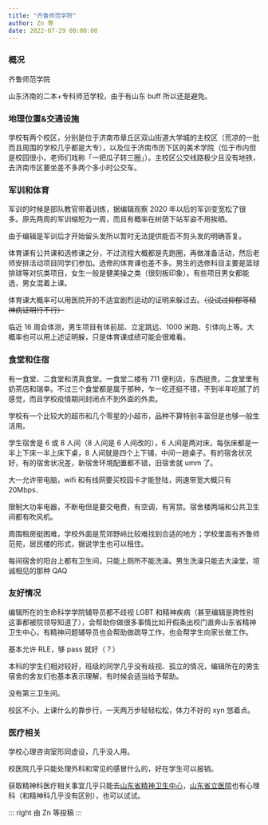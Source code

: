 ```yaml
---
title: "齐鲁师范学院"
author: Zn 等
date: 2022-07-29 00:00:00
---
```


### 概况

齐鲁师范学院

山东济南的二本+专科师范学校，由于有山东 buff 所以还是避免。

### 地理位置&交通设施

学校有两个校区，分别是位于济南市章丘区双山街道大学城的主校区（荒凉的一批而且周围的学校几乎都是大专），以及位于济南市历下区的美术学院（位于市内但是校园很小，老师们戏称「一把瓜子转三圈」）。主校区公交线路极少且没有地铁，去济南市区要坐差不多两个多小时公交车。

### 军训和体育

军训的时候是部队教官带着训练，据编辑观察 2020 年以后的军训变宽松了很多。原先两周的军训缩短为一周，而且有概率在树荫下站军姿不用挨晒。

由于编辑是军训后才开始留头发所以暂时无法提供能否不剪头发的明确答复。

体育课有公共课和选修课之分，不过流程大概都是先跑圈，再做准备活动，然后老师安排活动项目同学们参加。选修的体育课也差不多。男生的选修科目主要是篮球排球等对抗类项目，女生一般是健美操之类（很刻板印象）。有些项目男女都能选，男女混着上课。

体育课大概率可以用医院开的不适宜剧烈运动的证明来躲过去。~~（没试过抑郁等精神病证明行不行）~~

临近 16 周会体测，男生项目有体前屈、立定跳远、1000 米跑、引体向上等。大概率也可以用上述证明躲，只是体育课成绩可能会很难看。

### 食堂和住宿

有一食堂、二食堂和清真食堂。一食堂二楼有 711 便利店，东西挺贵。二食堂里有奶茶店和瑞幸。不过三个食堂都是属于那种，乍一吃还挺不错，不到半年吃腻了的感觉，而且学校疫情期间封闭点不到外面的外卖。

学校有一个比较大的超市和几个零星的小超市，品种不算特别丰富但是也够一般生活用。

学生宿舍是 6 或 8 人间（8 人间是 6 人间改的），6 人间是两对床，每张床都是一半上下床一半上床下桌，8 人间就是四个上下铺，中间一趟桌子。有的宿舍状况好，有的宿舍状况差，新宿舍环境配置都不错，旧宿舍就 umm 了。

大一允许带电脑，wifi 和有线网要买校园卡才能登陆，网速带宽大概只有 20Mbps．

限制大功率电器，不断电但是要交电费，有空调，有宵禁。宿舍楼两端和公共卫生间都有吹风机。

周围租房挺困难，学校外面是荒郊野岭比较难找到合适的地方；学校里面有齐鲁师范苑，居民楼的形式，据说学生也可以租住。

每间宿舍的阳台上都有卫生间，只能上厕所不能洗澡。男生洗澡只能去大澡堂，坦诚相见的那种 QAQ

### 友好情况

编辑所在的生命科学学院辅导员都不歧视 LGBT 和精神疾病（甚至编辑是跨性别这事都被院领导知道了），会帮助你做很多事情比如开假条出校门直奔山东省精神卫生中心，有精神问题辅导员也会帮助做疏导工作，也会帮学生向家长做工作。

基本允许 RLE，够 pass 就好（？）

本科的学生们相对较好，班级的同学几乎没有歧视、孤立的情况，编辑所在的男生宿舍的舍友们也基本表示理解，有时候会适当给予帮助。

没有第三卫生间。

校区不小，上课什么的靠步行，一天两万步轻轻松松，体力不好的 xyn 悠着点。

### 医疗相关

学校心理咨询室形同虚设，几乎没人用。

校医院几乎只能处理外科和常见的感冒什么的，好在学生可以报销。

获取精神科医疗相关事宜几乎只能去[山东省精神卫生中心](https://amap.com/place/B0FFM4NU1Y)，[山东省立医院](https://amap.com/place/B021301A4B)也有心理科（和精神科几乎没有区别），也可以试试。

::: right
由 Zn 等投稿
:::
